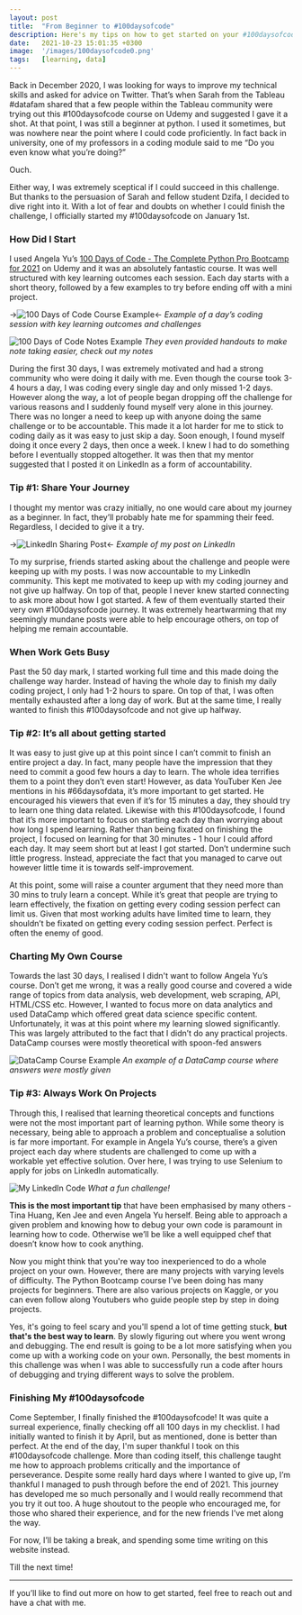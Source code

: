 ```yaml
---
layout: post
title:  "From Beginner to #100daysofcode"
description: Here's my tips on how to get started on your #100daysofcode journey
date:   2021-10-23 15:01:35 +0300
image:  '/images/100daysofcode0.png'
tags:   [learning, data]
---
```

Back in December 2020, I was looking for ways to improve my technical skills and asked for advice on Twitter. 
That’s when Sarah from the Tableau #datafam shared that a few people within the Tableau community were trying out this #100daysofcode course on Udemy and suggested I gave it a shot.
At that point, I was still a beginner at python. I used it sometimes, but was nowhere near the point where I could code proficiently. 
In fact back in university, one of my professors in a coding module said to me “Do you even know what you’re doing?” 

Ouch. 

Either way, I was extremely sceptical if I could succeed in this challenge. But thanks to the persuasion of Sarah and fellow student Dzifa, I decided to dive right into it. 
With a lot of fear and doubts on whether I could finish the challenge, I officially started my #100daysofcode on January 1st.

### How Did I Start
I used Angela Yu’s [100 Days of Code - The Complete Python Pro Bootcamp for 2021](https://www.udemy.com/course/100-days-of-code/) on Udemy and it was an absolutely fantastic course. 
It was well structured with key learning outcomes each session. Each day starts with a short theory, followed by a few examples to try before ending off with a mini project.


->![100 Days of Code Course Example]({{site.baseurl}}/images/100daysofcode1.png)<-
*Example of a day’s coding session with key learning outcomes and challenges*

![100 Days of Code Notes Example]({{site.baseurl}}/images/100daysofcode2.png)
*They even provided handouts to make note taking easier, check out my notes*

During the first 30 days, I was extremely motivated and had a strong community who were doing it daily with me. 
Even though the course took 3-4 hours a day, I was coding every single day and only missed 1-2 days. However along the way, a lot of people began dropping off the challenge for various reasons and I suddenly found myself very alone in this journey. 
There was no longer a need to keep up with anyone doing the same challenge or to be accountable. This made it a lot harder for me to stick to coding daily as it was easy to just skip a day. 
Soon enough, I found myself doing it once every 2 days, then once a week. I knew I had to do something before I eventually stopped altogether. 
It was then that my mentor suggested that I posted it on LinkedIn as a form of accountability. 

### Tip #1: Share Your Journey
I thought my mentor was crazy initially, no one would care about my journey as a beginner. In fact, they’ll probably hate me for spamming their feed. Regardless, I decided to give it a try. 

->![LinkedIn Sharing Post]({{site.baseurl}}/images/100daysofcode3.png)<-
*Example of my post on LinkedIn*

To my surprise, friends started asking about the challenge and people were keeping up with my posts. I was now accountable to my LinkedIn community. 
This kept me motivated to keep up with my coding journey and not give up halfway. On top of that, people I never knew started connecting to ask more about how I got started. 
A few of them eventually started their very own #100daysofcode journey. 
It was extremely heartwarming that my seemingly mundane posts were able to help encourage others, on top of helping me remain accountable.

### When Work Gets Busy
Past the 50 day mark, I started working full time and this made doing the challenge way harder. 
Instead of having the whole day to finish my daily coding project, I only had 1-2 hours to spare. 
On top of that, I was often mentally exhausted after a long day of work. 
But at the same time, I really wanted to finish this #100daysofcode and not give up halfway. 

### Tip #2: It’s all about getting started 
It was easy to just give up at this point since I can’t commit to finish an entire project a day. 
In fact, many people have the impression that they need to commit a good few hours a day to learn. 
The whole idea terrifies them to a point they don’t even start! However, as data YouTuber Ken Jee mentions in his #66daysofdata, it’s more important to get started. 
He encouraged his viewers that even if it’s for 15 minutes a day, they should try to learn one thing data related. Likewise with this #100daysofcode, I found that it’s more important to focus on starting each day than worrying about how long I spend learning. 
Rather than being fixated on finishing the project, I focused on learning for that 30 minutes - 1 hour I could afford each day. It may seem short but at least I got started. Don’t undermine such little progress. 
Instead, appreciate the fact that you managed to carve out however little time it is towards self-improvement.

At this point, some will raise a counter argument that they need more than 30 mins to truly learn a concept. 
While it’s great that people are trying to learn effectively, the fixation on getting every coding session perfect can limit us. 
Given that most working adults have limited time to learn, they shouldn’t be fixated on getting every coding session perfect. Perfect is often the enemy of good. 


### Charting My Own Course
Towards the last 30 days, I realised I didn't want to follow Angela Yu’s course. Don’t get me wrong, it was a really good course and covered a wide range of topics from data analysis, web development, web scraping, API, HTML/CSS etc. 
However, I wanted to focus more on data analytics and used DataCamp which offered great data science specific content. 
Unfortunately, it was at this point where my learning slowed significantly. This was largely attributed to the fact that I didn’t do any practical projects. DataCamp courses were mostly theoretical with spoon-fed answers

![DataCamp Course Example]({{site.baseurl}}/images/100daysofcode4.png)
*An example of a DataCamp course where answers were mostly given*

### Tip #3: Always Work On Projects
Through this, I realised that learning theoretical concepts and functions were not the most important part of learning python. 
While some theory is necessary, being able to approach a problem and conceptualise a solution is far more important. 
For example in Angela Yu’s course, there’s a given project each day where students are challenged to come up with a workable yet effective solution. 
Over here, I was trying to use Selenium to apply for jobs on LinkedIn automatically.

![My LinkedIn Code]({{site.baseurl}}/images/100daysofcode5.png)
*What a fun challenge!*

**This is the most important tip** that have been emphasised by many others - Tina Huang, Ken Jee and even Angela Yu herself. 
Being able to approach a given problem and knowing how to debug your own code is paramount in learning how to code. 
Otherwise we’ll be like a well equipped chef that doesn’t know how to cook anything. 

Now you might think that you're way too inexperienced to do a whole project on your own. However, there are many projects with varying levels of difficulty. 
The Python Bootcamp course I’ve been doing has many projects for beginners. 
There are also various projects on Kaggle, or you can even follow along Youtubers who guide people step by step in doing projects.

Yes, it's going to feel scary and you'll spend a lot of time getting stuck, **but that's the best way to learn**. By slowly figuring out where you went wrong and debugging. 
The end result is going to be a lot more satisfying when you come up with a working code on your own. 
Personally, the best moments in this challenge was when I was able to successfully run a code after hours of debugging and trying different ways to solve the problem. 

### Finishing My #100daysofcode
Come September, I finally finished the #100daysofcode! It was quite a surreal experience, finally checking off all 100 days in my checklist. 
I had initially wanted to finish it by April, but as mentioned, done is better than perfect. At the end of the day, I'm super thankful I took on this #100daysofcode challenge. 
More than coding itself, this challenge taught me how to approach problems critically and the importance of perseverance. Despite some really hard days where I wanted to give up, I’m thankful I managed to push through before the end of 2021. 
This journey has developed me so much personally and I would really recommend that you try it out too. A huge shoutout to the people who encouraged me, for those who shared their experience, and for the new friends I’ve met along the way. 

For now, I’ll be taking a break, and spending some time writing on this website instead. 

Till the next time!
* * *
If you’ll like to find out more on how to get started, feel free to reach out and have a chat with me.
